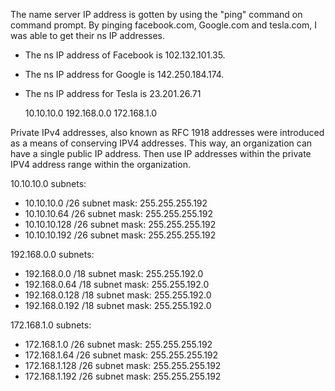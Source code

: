 The name server IP address is gotten by using the "ping" command on command prompt.
By pinging facebook.com, Google.com and tesla.com, I was able to get their ns IP addresses.

* The ns IP address of Facebook is 102.132.101.35.
* The ns IP address for Google is 142.250.184.174.
* The ns IP address for Tesla is 23.201.26.71


    10.10.10.0
    192.168.0.0
    172.168.1.0

Private IPv4 addresses, also known as RFC 1918 addresses were introduced as a means of conserving IPV4 addresses. This way, an organization can have a single public IP address. Then use IP addresses within the private IPV4 address range within the organization.


10.10.10.0 subnets:
* 10.10.10.0 /26  subnet mask: 255.255.255.192
* 10.10.10.64 /26 subnet mask: 255.255.255.192
* 10.10.10.128 /26 subnet mask: 255.255.255.192
* 10.10.10.192 /26 subnet mask: 255.255.255.192

192.168.0.0 subnets:
* 192.168.0.0 /18 subnet mask: 255.255.192.0
* 192.168.0.64 /18 subnet mask: 255.255.192.0
* 192.168.0.128 /18 subnet mask: 255.255.192.0
* 192.168.0.192 /18 subnet mask: 255.255.192.0

172.168.1.0 subnets:
* 172.168.1.0 /26 subnet mask: 255.255.255.192
* 172.168.1.64 /26 subnet mask: 255.255.255.192
* 172.168.1.128 /26 subnet mask: 255.255.255.192
* 172.168.1.192 /26 subnet mask: 255.255.255.192

